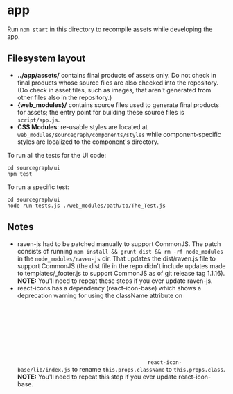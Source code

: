 app
=====

Run `npm start` in this directory to recompile assets while developing the app.

## Filesystem layout

* **../app/assets/** contains final products of assets only. Do not check in final
  products whose source files are also checked into the repository. (Do check in
  asset files, such as images, that aren't generated from other files also in
  the repository.)
* **{web_modules}/** contains source files used to generate final products for
  assets; the entry point for building these source files is `script/app.js`.
* **CSS Modules**: re-usable styles are located at `web_modules/sourcegraph/components/styles`
  while component-specific styles are localized to the component's directory.

To run all the tests for the UI code:

```
cd sourcegraph/ui
npm test
```

To run a specific test:

```
cd sourcegraph/ui
node run-tests.js ./web_modules/path/to/The_Test.js
```


## Notes

* raven-js had to be patched manually to support CommonJS. The patch
  consists of running `npm install && grunt dist && rm -rf
  node_modules` in the `node_modules/raven-js` dir. That updates the
  dist/raven.js file to support CommonJS (the dist file in the repo
  didn't include updates made to templates/_footer.js to support
  CommonJS as of git release tag 1.1.16). **NOTE:** You'll need to
  repeat these steps if you ever update raven-js.
* react-icons has a dependency (react-icon-base) which shows a deprecation warning
  for using the className attribute on <svg> elements (which is provided by
  parent components in our application). The patch consists of changing
  `react-icon-base/lib/index.js` to rename `this.props.className` to
  `this.props.class`. **NOTE:** You'll need to repeat this step if you ever update
  react-icon-base.
